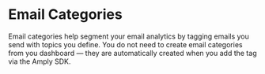# Email Categories

Email categories help segment your email analytics by tagging emails you send with topics you define. You do not need to create email categories from you dashboard — they are automatically created when you add the tag via the Amply SDK.